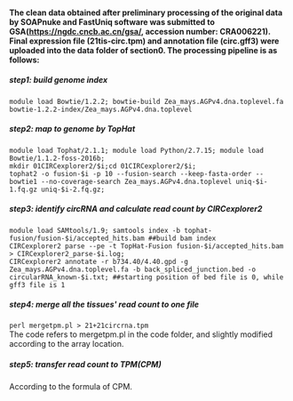 #### The clean data obtained after preliminary processing of the original data by SOAPnuke and FastUniq software was submitted to GSA(https://ngdc.cncb.ac.cn/gsa/, accession number: CRA006221). Final expression file (21tis-circ.tpm) and annotation file (circ.gff3) were uploaded into the data folder of section0. The processing pipeline is as follows:
##### step1: build genome index  
`module load Bowtie/1.2.2; bowtie-build Zea_mays.AGPv4.dna.toplevel.fa bowtie-1.2.2-index/Zea_mays.AGPv4.dna.toplevel`

##### step2: map to genome by TopHat
`module load Tophat/2.1.1; module load Python/2.7.15; module load Bowtie/1.1.2-foss-2016b;`  
`mkdir 01CIRCexplorer2/$i;cd 01CIRCexplorer2/$i;`  
`tophat2 -o fusion-$i -p 10 --fusion-search --keep-fasta-order --bowtie1 --no-coverage-search Zea_mays.AGPv4.dna.toplevel uniq-$i-1.fq.gz uniq-$i-2.fq.gz;`

##### step3: identify circRNA and calculate read count by CIRCexplorer2  
`module load SAMtools/1.9; samtools index -b tophat-fusion/fusion-$i/accepted_hits.bam ##build bam index`  
`CIRCexplorer2 parse --pe -t TopHat-Fusion fusion-$i/accepted_hits.bam > CIRCexplorer2_parse-$i.log;`  
`CIRCexplorer2 annotate -r b734.40/4.40.gpd -g Zea_mays.AGPv4.dna.toplevel.fa -b back_spliced_junction.bed -o circularRNA_known-$i.txt; ##starting position of bed file is 0, while gff3 file is 1`

##### step4: merge all the tissues' read count to one file  
`perl mergetpm.pl > 21+21circrna.tpm`  
The code refers to mergetpm.pl in the code folder, and slightly modified according to the array location.

##### step5: transfer read count to TPM(CPM)  
According to the formula of CPM.

